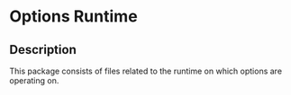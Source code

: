# Options Runtime

## Description
This package consists of files related to the runtime on which options are operating on.